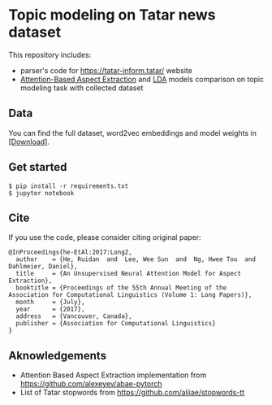 # Topic modeling on Tatar news dataset
This repository includes:
* parser's code for https://tatar-inform.tatar/ website
* [Attention-Based Aspect Extraction](https://www.aclweb.org/anthology/P17-1036.pdf) and [LDA](https://dl.acm.org/doi/pdf/10.5555/944919.944937) models comparison on topic modeling task with collected dataset

## Data 
You can find the full dataset, word2vec embeddings and model weights in [[Download]](https://drive.google.com/drive/folders/1b3YjR6ouMOp42V03cC2UMH4hff_zX85D?usp=sharing). 

## Get started
```
$ pip install -r requirements.txt
$ jupyter notebook
```

## Cite
If you use the code, please consider citing original paper:
```
@InProceedings{he-EtAl:2017:Long2,
  author    = {He, Ruidan  and  Lee, Wee Sun  and  Ng, Hwee Tou  and  Dahlmeier, Daniel},
  title     = {An Unsupervised Neural Attention Model for Aspect Extraction},
  booktitle = {Proceedings of the 55th Annual Meeting of the Association for Computational Linguistics (Volume 1: Long Papers)},
  month     = {July},
  year      = {2017},
  address   = {Vancouver, Canada},
  publisher = {Association for Computational Linguistics}
}
```

## Aknowledgements

* Attention Based Aspect Extraction implementation from https://github.com/alexeyev/abae-pytorch
* List of Tatar stopwords from https://github.com/aliiae/stopwords-tt